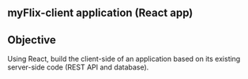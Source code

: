 ## myFlix-client application (React app)

## Objective
Using React, build the client-side of an application based on its existing server-side code (REST API and database).